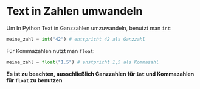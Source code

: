 # Text in Zahlen umwandeln

Um In Python Text in Ganzzahlen umzuwandeln, benutzt man `int`:

```py
meine_zahl = int("42") # entspricht 42 als Ganzzahl
```

Für Kommazahlen nutzt man `float`:

```py
meine_zahl = float("1.5") # enstpricht 1,5 als Kommazahl
```

**Es ist zu beachten, ausschließlich Ganzzahlen für `int` und Kommazahlen für `float` zu
benutzen**
